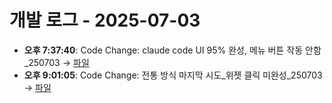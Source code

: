 # 개발 로그 - 2025-07-03

- **오후 7:37:40**: Code Change: claude code UI 95% 완성, 메뉴 버튼 작동 안함_250703 → [파일](../code-changes/2025-07-03T10-37-40-227Z_code_change.json)
- **오후 9:01:05**: Code Change: 전통 방식 마지막 시도_위젯 클릭 미완성_250703 → [파일](../code-changes/2025-07-03T12-01-05-312Z_code_change.json)
